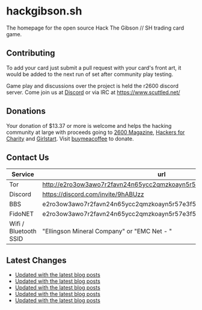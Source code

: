 # hackgibson.sh
The homepage for the open source Hack The Gibson // SH trading card game.


## Contributing

To add your card just submit a pull request with your card's front art, it would be added to the next run of set after community play testing.

Game play and discussions over the project is held the r2600 discord server. Come join us at [Discord](https://discord.com/invite/9hABUzz) or via IRC at https://www.scuttled.net/


## Donations

Your donation of $13.37 or more is welcome and helps the hacking community at large with proceeds going to [2600 Magazine](https://2600.com/), [Hackers for Charity](https://hackersforcharity.org) and [Girlstart](https://girlstart.org).  Visit [buymeacoffee](https://www.buymeacoffee.com/hackgibson.sh) to donate.


## Contact Us

Service | url
-|-
Tor | http://e2ro3ow3awo7r2favn24n65ycc2qmzkoayn5r57e3f56nvjwdcgg32ad.onion
Discord | https://discord.com/invite/9hABUzz
BBS | e2ro3ow3awo7r2favn24n65ycc2qmzkoayn5r57e3f56nvjwdcgg32ad.onion:23
FidoNET | e2ro3ow3awo7r2favn24n65ycc2qmzkoayn5r57e3f56nvjwdcgg32ad.onion:24554
Wifi / Bluetooth SSID | "Ellingson Mineral Company" or "EMC Net - <fidonet address>"

## Latest Changes
<!-- BLOG-POST-LIST:START -->
- [Updated with the latest blog posts](https://github.com/DFW2600/hackgibson.sh/commit/a77c9e7b3a7ac76652d5f12bf963560da4b7e02e)
- [Updated with the latest blog posts](https://github.com/DFW2600/hackgibson.sh/commit/f228940a6b5679153902a87492eba30a6c0f2334)
- [Updated with the latest blog posts](https://github.com/DFW2600/hackgibson.sh/commit/089664872bcf3b8ca3155acf2698f2edf8d14794)
- [Updated with the latest blog posts](https://github.com/DFW2600/hackgibson.sh/commit/a22bbb1279b7834bf90a762e80acb0bc9d0b477c)
- [Updated with the latest blog posts](https://github.com/DFW2600/hackgibson.sh/commit/89d8bd8b85455a2ce8cd35b2a7841ce376d00890)
<!-- BLOG-POST-LIST:END -->
